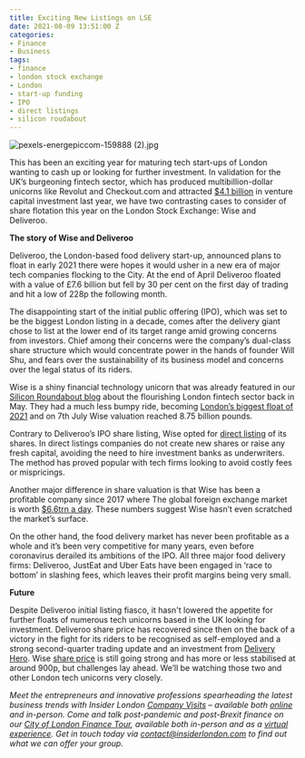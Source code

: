 ```yaml
---
title: Exciting New Listings on LSE
date: 2021-08-09 13:51:00 Z
categories:
- Finance
- Business
tags:
- finance
- london stock exchange
- London
- start-up funding
- IPO
- direct listings
- silicon roudabout
---
```


![pexels-energepiccom-159888 (2).jpg](/uploads/pexels-energepiccom-159888%20(2).jpg)


This has been an exciting year for maturing tech start-ups of London wanting to cash up or looking for further investment. In validation for the UK’s burgeoning fintech sector, which has produced multibillion-dollar unicorns like Revolut and Checkout.com and attracted [$4.1 billion](https://www.innovatefinance.com/news/the-uk-retains-its-crown-as-europes-capital-for-fintech-investment/) in venture capital investment last year, we have two contrasting cases to consider of share flotation this year on the London Stock Exchange: Wise and Deliveroo. 


**The story of Wise and Deliveroo**

Deliveroo, the London-based food delivery start-up, announced plans to float in early 2021 there were hopes it would usher in a new era of major tech companies flocking to the City. At the end of April Deliveroo floated with a value of £7.6 billion but fell by 30 per cent on the first day of trading and hit a low of 228p the following month.

The disappointing start of the initial public offering (IPO), which was set to be the biggest London listing in a decade, comes after the delivery giant chose to list at the lower end of its target range amid growing concerns from investors. Chief among their concerns were the company’s dual-class share structure which would concentrate power in the hands of founder Will Shu, and fears over the sustainability of its business model and concerns over the legal status of its riders. 

Wise is a shiny financial technology unicorn that was already featured in our [Silicon Roundabout blog](https://www.insiderlondon.com/blog/global-tech-hubs-silicon-roundabout/) about the flourishing London fintech sector back in May. They had a much less bumpy ride, becoming [London’s biggest float of 2021](https://www.reuters.com/business/wise-shares-indicated-open-10-bln-valuation-auction-2021-07-07/) and on 7th July Wise valuation reached 8.75 billion pounds. 

Contrary to Deliveroo’s IPO share listing, Wise opted for [direct listing](https://www.investopedia.com/investing/difference-between-ipo-and-direct-listing/) of its shares. In direct listings companies do not create new shares or raise any fresh capital, avoiding the need to hire investment banks as underwriters.
The method has proved popular with tech firms looking to avoid costly fees or mispricings. 

Another major difference in share valuation is that Wise has been a profitable company since 2017 where The global foreign exchange market is worth [$6.6trn a day](https://www.compareforexbrokers.com/forex-trading/statistics/). These numbers suggest Wise hasn’t even scratched the market’s surface.
 
On the other hand, the food delivery market has never been profitable as a whole and it’s been very competitive for many years, even before coronavirus derailed its ambitions of the IPO. All three major food delivery firms: Deliveroo, JustEat and Uber Eats have been engaged in ‘race to bottom’ in slashing fees, which leaves their profit margins being very small. 

**Future**

Despite Deliveroo initial listing fiasco, it hasn't lowered the appetite for further floats of numerous tech unicorns based in the UK looking for investment. Deliveroo share price has recovered since then on the back of a victory in the fight for its riders to be recognised as self-employed and a strong second-quarter trading update and an investment from [Delivery Hero](https://www.thetimes.co.uk/article/german-rival-takes-a-bite-of-deliveroo-3lk3vmvpm).
Wise [share price](https://www.londonstockexchange.com/stock/WISE/wise-plc/company-page) is still going strong and has more or less stabilised at around 900p, but challenges lay ahead. We’ll be watching those two and other London tech unicorns very closely.

*Meet the entrepreneurs and innovative professions spearheading the latest business trends with Insider London [Company Visits](https://www.insiderlondon.com/london/company-visits/) – available both [online](https://www.insiderlondon.com/online-education/online-company-visits/) and in-person. Come and talk post-pandemic and post-Brexit finance on our [City of London Finance Tour](https://www.insiderlondon.com/london/educational-tours/london-finance-walking-tour/#city-finance-tour), available both in-person and as a [virtual experience](https://www.insiderlondon.com/online-education/virtual-tours/#virtual-city-of-london-finance-tour). Get in touch today via [contact@insiderlondon.com](mailto:contact@insiderlondon.com) to find out what we can offer your group.*

